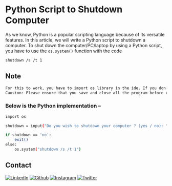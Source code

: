 # Python Script to Shutdown Computer
As we know, Python is a popular scripting language because of its versatile features. In this article, we will write a Python script to shutdown a computer.
To shut down the computer/PC/laptop by using a Python script, you have to use the `os.system()` function with the code
```bash
shutdown /s /t 1
```
## Note
```bash
For this to work, you have to import os library in the ide. If you don’t have it, then ‘pip install os‘ through the Command Prompt.
Causion: Please ensure that you save and close all the program before running this code on the IDLE, as the below program will immediately shut down your computer.
```
### Below is the Python implementation –
```bash
import os 

shutdown = input("Do you wish to shutdown your computer ? (yes / no): ") 

if shutdown == 'no': 
	exit() 
else: 
	os.system("shutdown /s /t 1") 

```
## Contact

[<img target="_blank" src="https://img.icons8.com/bubbles/100/000000/linkedin.png" title="LinkedIn">](https://www.linkedin.com/in/shubhambhatia2103/) [<img target="_blank" src="https://img.icons8.com/bubbles/100/000000/github.png" title="Github">](https://github.com/shubhambhatia2103) [<img target="_blank" src="https://img.icons8.com/bubbles/100/000000/instagram-new.png" title="Instagram">](https://instagram.com/6eingshubham) [<img target="_blank" src="https://img.icons8.com/bubbles/100/000000/twitter-squared.png" title="Twitter">](https://twitter.com/whoodattboyy)
